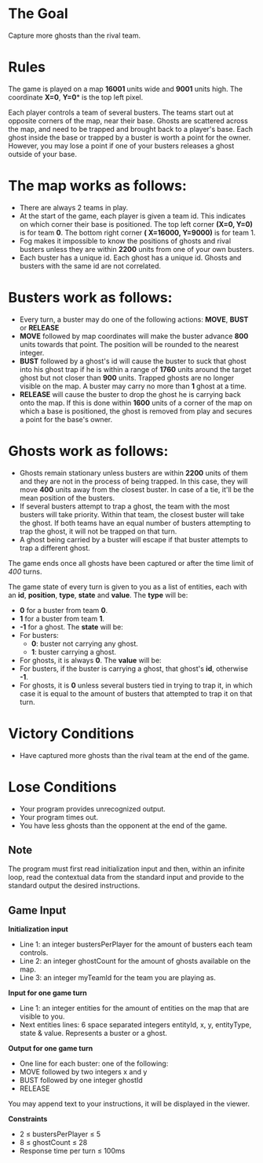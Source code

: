 #	The Goal
  Capture more ghosts than the rival team.

#	Rules
The game is played on a map **16001** units wide and **9001** units high. The coordinate **X=0**, **Y=0*** is the top left pixel.

Each player controls a team of several busters. The teams start out at opposite corners of the map, near their base. Ghosts are scattered across the map, and need to be trapped and brought back to a player's base. Each ghost inside the base or trapped by a buster is worth a point for the owner. However, you may lose a point if one of your busters releases a ghost outside of your base.

# The map works as follows:
* There are always 2 teams in play.
* At the start of the game, each player is given a team id. This indicates on which corner their base is positioned. The top left corner **(X=0, Y=0)** is for team **0**. The bottom right corner **( X=16000, Y=9000)** is for team 1.
* Fog makes it impossible to know the positions of ghosts and rival busters unless they are within **2200** units from one of your own busters.
* Each buster has a unique id. Each ghost has a unique id. Ghosts and busters with the same id are not correlated.

# Busters work as follows:
* Every turn, a buster may do one of the following actions: **MOVE**, **BUST** or **RELEASE**
* **MOVE** followed by map coordinates will make the buster advance **800** units towards that point. The position will be rounded to the nearest integer.
* **BUST** followed by a ghost's id will cause the buster to suck that ghost into his ghost trap if he is within a range of **1760** units around the target ghost but not closer than **900** units. Trapped ghosts are no longer visible on the map.
A buster may carry no more than **1** ghost at a time.
* **RELEASE** will cause the buster to drop the ghost he is carrying back onto the map. If this is done within **1600** units of a corner of the map on which a base is positioned, the ghost is removed from play and secures a point for the base's owner.

# Ghosts work as follows:
* Ghosts remain stationary unless busters are within **2200** units of them and they are not in the process of being trapped. In this case, they will move **400** units away from the closest buster. In case of a tie, it'll be the mean position of the busters.
* If several busters attempt to trap a ghost, the team with the most busters will take priority. Within that team, the closest buster will take the ghost. If both teams have an equal number of busters attempting to trap the ghost, it will not be trapped on that turn.
* A ghost being carried by a buster will escape if that buster attempts to trap a different ghost.

The game ends once all ghosts have been captured or after the time limit of *400* turns.

The game state of every turn is given to you as a list of entities, each with an **id**, **position**, **type**, **state** and **value**.
The **type** will be:
* **0** for a buster from team **0**.
* **1** for a buster from team **1**.
* **-1** for a ghost.
The **state** will be:
* For busters:
  * **0**: buster not carrying any ghost.
  * **1**: buster carrying a ghost.
* For ghosts, it is always **0**.
The **value** will be:
* For busters, if the buster is carrying a ghost, that ghost's **id**, otherwise **-1**.
* For ghosts, it is **0** unless several busters tied in trying to trap it, in which case it is equal to the amount of busters that attempted to trap it on that turn.
 
# Victory Conditions
* Have captured more ghosts than the rival team at the end of the game.
 
# Lose Conditions
* Your program provides unrecognized output.
* Your program times out.
* You have less ghosts than the opponent at the end of the game.
 	
## Note
The program must first read initialization input and then, within an infinite loop, read the contextual data from the standard input and provide to the standard output the desired instructions.

##	Game Input

**Initialization input**
* Line 1: an integer bustersPerPlayer for the amount of busters each team controls.
* Line 2: an integer ghostCount for the amount of ghosts available on the map.
* Line 3: an integer myTeamId for the team you are playing as.

**Input for one game turn**
* Line 1: an integer entities for the amount of entities on the map that are visible to you.
* Next entities lines: 6 space separated integers entityId, x, y, entityType, state & value. Represents a buster or a ghost.

**Output for one game turn**
* One line for each buster: one of the following:
* MOVE followed by two integers x and y
* BUST followed by one integer ghostId
* RELEASE

You may append text to your instructions, it will be displayed in the viewer.

**Constraints**
* 2 ≤ bustersPerPlayer ≤ 5
* 8 ≤ ghostCount ≤ 28
* Response time per turn ≤ 100ms
